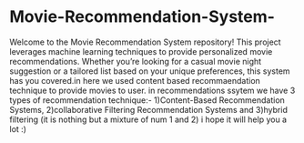# Movie-Recommendation-System-
Welcome to the Movie Recommendation System repository! This project leverages machine learning techniques to provide personalized movie recommendations. Whether you’re looking for a casual movie night suggestion or a tailored list based on your unique preferences, this system has you covered.in here we used content based recommaendation technique to provide movies to user.
in recommendations ssytem we have 3 types of recommendation technique:- 1)Content-Based Recommendation Systems, 2)collaborative Filtering Recommendation Systems and 3)hybrid filtering (it is nothing but a mixture of num 1 and 2)
i hope it will help you a lot :)
